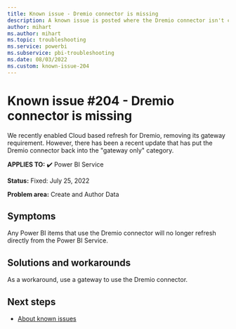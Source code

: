 ```yaml
---
title: Known issue - Dremio connector is missing
description: A known issue is posted where the Dremio connector isn't currently available in the Power BI Service
author: mihart
ms.author: mihart
ms.topic: troubleshooting  
ms.service: powerbi
ms.subservice: pbi-troubleshooting
ms.date: 08/03/2022
ms.custom: known-issue-204
---
```

# Known issue #204 - Dremio connector is missing

We recently enabled Cloud based refresh for Dremio, removing its gateway requirement.  However, there has been a recent update that has put the Dremio connector back into the "gateway only" category.

**APPLIES TO:** ✔️ Power BI Service

**Status:** Fixed: July 25, 2022

**Problem area:** Create and Author Data


## Symptoms

Any Power BI items that use the Dremio connector will no longer refresh directly from the Power BI Service.

## Solutions and workarounds

As a workaround, use a gateway to use the Dremio connector.

## Next steps

- [About known issues](power-bi-known-issues.md)
